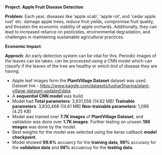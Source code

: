 **Project**: **Apple Fruit Disease Detection**

**Problem**: Each year, diseases like 'apple scab', 'apple rot', and 'cedar apple rust' etc. damage apple trees, reduce fruit yields, compromise fruit quality, and threaten the economic viability of apple orchards.
            Additionally, they can lead to increased reliance on pesticides, environmental degradation, and challenges in maintaining sustainable agricultural practices.
            
**Economic Impact**: 

**Approch**: An early detection system can be vital for this. Periodic images of the leaves can be taken, can be processed using a CNN model which can classify if the leaves of the tree are healthy or which lind of disease they are having. 

- Apple leaf images form the **PlantVillage Dataset** dataset was used. Dataset link - https://www.kaggle.com/datasets/tushar5harma/plant-village-dataset-updated/data
- A **sequential CNN model** was build.
- Model had  **Total parameters**: 3,831,556 (14.62 MB)
             **Trainable parameters**: 3,830,468 (14.61 MB)
             **Non-trainable parameters**: 1,088 (4.25 KB)
- Model was trained over **7.7K images** of **PlantVillage Dataset**, and validation was done over **1.7K images**. Further testing on unseen **196 images** was done by the model.
- Best weights for the model was selected using the keras callback **model checkpoint**.
- Model showed **99.6%** accuarcy for the **training data**, **99%** accuracy for the **validation data** and **98%** accuarcuy for the **testing data**.

